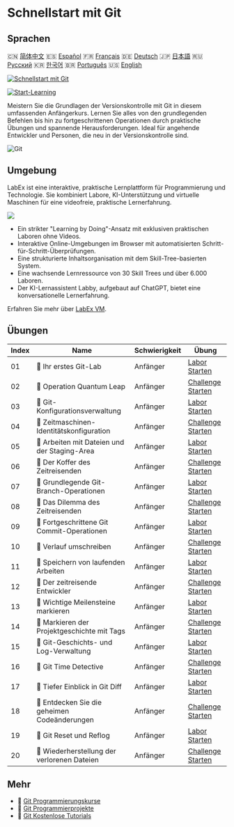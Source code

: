 # Schnellstart mit Git

## Sprachen

🇨🇳 [简体中文](README_zh.md) 🇪🇸 [Español](README_es.md) 🇫🇷 [Français](README_fr.md) 🇩🇪 [Deutsch](README_de.md) 🇯🇵 [日本語](README_ja.md) 🇷🇺 [Русский](README_ru.md) 🇰🇷 [한국어](README_ko.md) 🇧🇷 [Português](README_pt.md) 🇺🇸 [English](README.md) 

[![Schnellstart mit Git](https://cover-creator.labex.io/quick-start-with-git.png?lang=de)](https://labex.io/de/courses/quick-start-with-git)

[![Start-Learning](https://img.shields.io/badge/Start-Learning-whitesmoke?style=for-the-badge)](https://labex.io/de/courses/quick-start-with-git)

Meistern Sie die Grundlagen der Versionskontrolle mit Git in diesem umfassenden Anfängerkurs. Lernen Sie alles von den grundlegenden Befehlen bis hin zu fortgeschrittenen Operationen durch praktische Übungen und spannende Herausforderungen. Ideal für angehende Entwickler und Personen, die neu in der Versionskontrolle sind.

![Git](https://img.shields.io/badge/Git-whitesmoke?style=for-the-badge&logo=git)


## Umgebung

LabEx ist eine interaktive, praktische Lernplattform für Programmierung und Technologie. Sie kombiniert Labore, KI-Unterstützung und virtuelle Maschinen für eine videofreie, praktische Lernerfahrung.

![](https://tutorial-screenshot.getvm.io/images/vm-1725247253.png)

- Ein strikter "Learning by Doing"-Ansatz mit exklusiven praktischen Laboren ohne Videos.
- Interaktive Online-Umgebungen im Browser mit automatisierten Schritt-für-Schritt-Überprüfungen.
- Eine strukturierte Inhaltsorganisation mit dem Skill-Tree-basierten System.
- Eine wachsende Lernressource von 30 Skill Trees und über 6.000 Laboren.
- Der KI-Lernassistent Labby, aufgebaut auf ChatGPT, bietet eine konversationelle Lernerfahrung.

Erfahren Sie mehr über [LabEx VM](https://support.labex.io/using-labex/virtual-machine).

## Übungen

|   Index | Name                                         | Schwierigkeit   | Übung                                                                                                                        |
|---------|----------------------------------------------|-----------------|------------------------------------------------------------------------------------------------------------------------------|
|      01 | 📖 Ihr erstes Git-Lab                        | Anfänger        | <a target='_blank' href='https://labex.io/de/tutorials/git-your-first-git-lab-92739'>Labor Starten</a>                       |
|      02 | 🎯 Operation Quantum Leap                    | Anfänger        | <a target='_blank' href='https://labex.io/de/tutorials/git-operation-quantum-leap-387717'>Challenge Starten</a>              |
|      03 | 📖 Git-Konfigurationsverwaltung              | Anfänger        | <a target='_blank' href='https://labex.io/de/tutorials/git-git-config-management-385164'>Labor Starten</a>                   |
|      04 | 🎯 Zeitmaschinen-Identitätskonfiguration     | Anfänger        | <a target='_blank' href='https://labex.io/de/tutorials/git-time-machine-identity-configuration-387720'>Challenge Starten</a> |
|      05 | 📖 Arbeiten mit Dateien und der Staging-Area | Anfänger        | <a target='_blank' href='https://labex.io/de/tutorials/git-working-with-files-and-staging-area-387457'>Labor Starten</a>     |
|      06 | 🎯 Der Koffer des Zeitreisenden              | Anfänger        | <a target='_blank' href='https://labex.io/de/tutorials/git-the-time-traveler-s-suitcase-387725'>Challenge Starten</a>        |
|      07 | 📖 Grundlegende Git-Branch-Operationen       | Anfänger        | <a target='_blank' href='https://labex.io/de/tutorials/git-git-branch-basic-operations-385163'>Labor Starten</a>             |
|      08 | 🎯 Das Dilemma des Zeitreisenden             | Anfänger        | <a target='_blank' href='https://labex.io/de/tutorials/git-the-time-traveler-s-dilemma-387733'>Challenge Starten</a>         |
|      09 | 📖 Fortgeschrittene Git Commit-Operationen   | Anfänger        | <a target='_blank' href='https://labex.io/de/tutorials/git-advanced-git-commit-operations-387471'>Labor Starten</a>          |
|      10 | 🎯 Verlauf umschreiben                       | Anfänger        | <a target='_blank' href='https://labex.io/de/tutorials/git-rewriting-history-387746'>Challenge Starten</a>                   |
|      11 | 📖 Speichern von laufenden Arbeiten          | Anfänger        | <a target='_blank' href='https://labex.io/de/tutorials/git-saving-work-in-progress-387492'>Labor Starten</a>                 |
|      12 | 🎯 Der zeitreisende Entwickler               | Anfänger        | <a target='_blank' href='https://labex.io/de/tutorials/git-the-time-traveling-developer-387759'>Challenge Starten</a>        |
|      13 | 📖 Wichtige Meilensteine markieren           | Anfänger        | <a target='_blank' href='https://labex.io/de/tutorials/git-marking-important-milestones-387493'>Labor Starten</a>            |
|      14 | 🎯 Markieren der Projektgeschichte mit Tags  | Anfänger        | <a target='_blank' href='https://labex.io/de/tutorials/git-tagging-your-project-s-history-387763'>Challenge Starten</a>      |
|      15 | 📖 Git-Geschichts- und Log-Verwaltung        | Anfänger        | <a target='_blank' href='https://labex.io/de/tutorials/git-git-history-and-log-management-387490'>Labor Starten</a>          |
|      16 | 🎯 Git Time Detective                        | Anfänger        | <a target='_blank' href='https://labex.io/de/tutorials/git-git-time-detective-387782'>Challenge Starten</a>                  |
|      17 | 📖 Tiefer Einblick in Git Diff               | Anfänger        | <a target='_blank' href='https://labex.io/de/tutorials/git-git-diff-deep-dive-387489'>Labor Starten</a>                      |
|      18 | 🎯 Entdecken Sie die geheimen Codeänderungen | Anfänger        | <a target='_blank' href='https://labex.io/de/tutorials/uncover-the-secret-code-changes-387768'>Challenge Starten</a>         |
|      19 | 📖 Git Reset und Reflog                      | Anfänger        | <a target='_blank' href='https://labex.io/de/tutorials/git-git-reset-and-reflog-387491'>Labor Starten</a>                    |
|      20 | 🎯 Wiederherstellung der verlorenen Dateien  | Anfänger        | <a target='_blank' href='https://labex.io/de/tutorials/git-recover-the-lost-files-387781'>Challenge Starten</a>              |

## Mehr

- 🔗 [Git Programmierungskurse](https://github.com/labex-labs/awesome-programming-courses)
- 🔗 [Git Programmierprojekte](https://github.com/labex-labs/awesome-programming-projects)
- 🔗 [Git Kostenlose Tutorials](https://github.com/labex-labs/git-free-tutorials)

